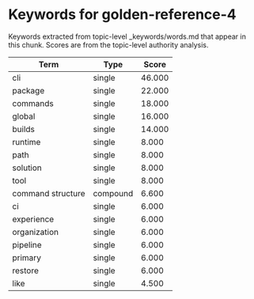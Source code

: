 # Keywords for golden-reference-4

Keywords extracted from topic-level _keywords/words.md that appear in this chunk.
Scores are from the topic-level authority analysis.

| Term | Type | Score |
|------|------|-------|
| cli | single | 46.000 |
| package | single | 22.000 |
| commands | single | 18.000 |
| global | single | 16.000 |
| builds | single | 14.000 |
| runtime | single | 8.000 |
| path | single | 8.000 |
| solution | single | 8.000 |
| tool | single | 8.000 |
| command structure | compound | 6.600 |
| ci | single | 6.000 |
| experience | single | 6.000 |
| organization | single | 6.000 |
| pipeline | single | 6.000 |
| primary | single | 6.000 |
| restore | single | 6.000 |
| like | single | 4.500 |
